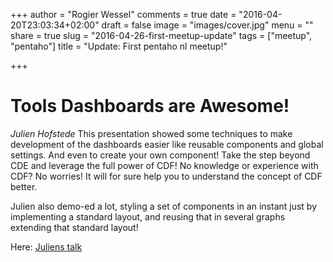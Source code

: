 +++
author = "Rogier Wessel"
comments = true
date = "2016-04-20T23:03:34+02:00"
draft = false
image = "images/cover.jpg"
menu = ""
share = true
slug = "2016-04-26-first-meetup-update"
tags = ["meetup", "pentaho"]
title = "Update: First pentaho nl meetup!"

+++
# Tools Dashboards are Awesome!
*Julien Hofstede* This presentation showed some techniques to make development of the dashboards easier like reusable components and global settings. And even to create your own component! Take the step beyond CDE and leverage the full power of CDF! No knowledge or experience with CDF? No worries! It will for sure help you to understand the concept of CDF better.

Julien also demo-ed a lot, styling a set of components in an instant just by implementing a standard layout, and reusing that in several graphs extending that standard layout!

Here: [Juliens talk ](/static/pdf/20160131_CDF_beyond_CDE.pdf)
